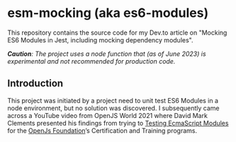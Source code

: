 # esm-mocking (aka es6-modules)
This repository contains the source code for my Dev.to article on "Mocking ES6 Modules in Jest, including mocking dependency modules".

_**Caution**: The project uses a node function that (as of June 2023) is experimental and not recommended for production code._

## Introduction
This project was initiated by a project need to unit test ES6 Modules in a node environment, but no solution was discovered.
I subsequently came across a YouTube video from OpenJS World 2021 where David Mark Clements presented his findings from trying to [Testing EcmaScript Modules](https://youtu.be/ZdrNw7zxa5Y) for the [OpenJs Foundation](https://openjsf.org/)’s Certification and Training programs.
